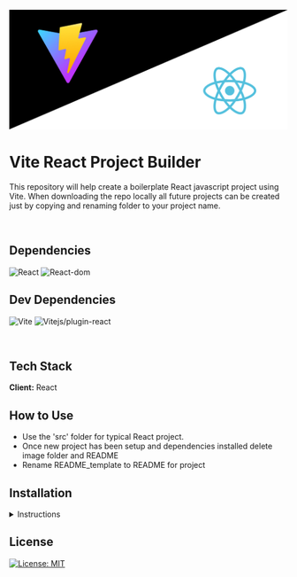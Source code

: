 ![image](./images/vite-react-banner.jpg)

# Vite React Project Builder

This repository will help create a boilerplate React javascript project using Vite. When downloading the repo locally all future projects can be created just by copying and renaming folder to your project name.

<br>

## Dependencies

![React](https://img.shields.io/github/package-json/dependency-version/RonWaller/vite-react-project-build/react?style=flat-square)
![React-dom](https://img.shields.io/github/package-json/dependency-version/RonWaller/vite-react-project-build/react-dom?style=flat-square&color=red)

## Dev Dependencies

![Vite](https://img.shields.io/github/package-json/dependency-version/RonWaller/vite-react-project-build/dev/vite?style=flat-square&color=yellow)
![Vitejs/plugin-react](https://img.shields.io/github/package-json/dependency-version/RonWaller/vite-react-project-build/dev/@vitejs/plugin-react?style=flat-square&color=green)

<br>

## Tech Stack

**Client:** React

## How to Use

- Use the 'src' folder for typical React project.
- Once new project has been setup and dependencies installed delete image folder and README
- Rename README_template to README for project

## Installation

<details>

<summary>Instructions</summary>

![image](./images/zip_download.jpg)

1. Download Zip File
   - Click Code Button (1)
   - Download Zip (2)
1. Unzip file
1. Move folder to project location
   - Rename folder to project name OR
   - Copy repo folder
   - Rename folder to project name

</br>

### Open Terminial

- Navigate to projects folder

Install dependencies

```bash
  npm install
```

Start the dev server

```bash
  npm run dev
```

### Build Project

To build for production

```bash
  npm run build
```

### Open in Editor (VS Code)

```bash
  code .
```

<br>

**Now you can delete Image folder and README**

</details>

## License

[![License: MIT](https://img.shields.io/badge/License-MIT-yellow.svg)](https://opensource.org/licenses/MIT)
